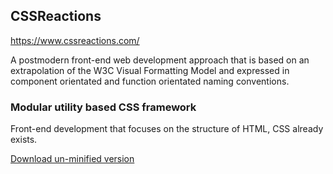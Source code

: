 ## CSSReactions

https://www.cssreactions.com/

A postmodern front-end web development approach that is based on an extrapolation
of the W3C Visual Formatting Model and expressed in component orientated and function
orientated naming conventions.

### Modular utility based CSS framework

Front-end development that focuses on the structure of HTML, CSS already exists.

<a href="https://www.cssreactions.com/assets/download/cssr.zip"> Download un-minified version </a>  
